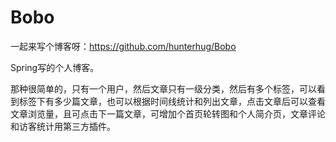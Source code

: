 # Bobo

一起来写个博客呀：https://github.com/hunterhug/Bobo

Spring写的个人博客。

那种很简单的，只有一个用户，然后文章只有一级分类，然后有多个标签，可以看到标签下有多少篇文章，也可以根据时间线统计和列出文章，点击文章后可以查看文章浏览量，且可点击下一篇文章，可增加个首页轮转图和个人简介页，文章评论和访客统计用第三方插件。
